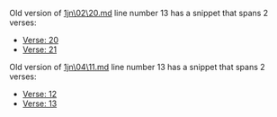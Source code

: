 

Old version of [1jn\02\20.md](../../v11/1jn/02/20.md) line number 13 has a snippet that spans 2 verses:  
* [Verse: 20](../1jn/02/20.md)  
* [Verse: 21](../1jn/02/21.md)  

Old version of [1jn\04\11.md](../../v11/1jn/04/11.md) line number 13 has a snippet that spans 2 verses:  
* [Verse: 12](../1jn/04/12.md)  
* [Verse: 13](../1jn/04/13.md)  